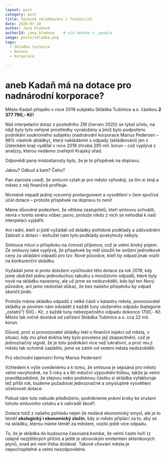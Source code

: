 ```yaml
---
layout: post
category: post
title: Výnosné skládkování v Tušimicích
date: 2020-07-10
author: Jana Hladová
authorId: jana.hladova    # uid nekoho z _people
image: posts/skladka.png
tags:
  - Skládka tušimice
  - Dotace
  - Korporace

---
```


# aneb Kadaň má na dotace pro nadnárodní korporace?

Město Kadaň přispělo v roce 2019 subjektu Skládka Tušimice a.s. částkou **2 377 790,- Kč!**

Náš interpelační dotaz z posledního ZM (červen 2020) se týkal účelu, na nějž byly tyto veřejné prostředky vynaloženy a jimiž bylo podpořeno podnikání soukromého subjektu 
(nadnárodní korporace Marius Pedersen – 98% vlastník skládky), který nakládáním s odpady (skládkování) jen v Ústeckém kraji vydělal v roce 2018 zhruba 295 mil. korun 
– což vyplývá z analýzy, kterou nedávno zveřejnil Krajský úřad. 

Odpovědí pana místostarosty bylo, že je to příspěvek na dopravu. 

Jakou? Odkud a kam? Čeho? 

Pan starosta uvedl, že smluvní vztah je pro město výhodný, za tím si stojí a město z něj finančně profituje. 

Nicméně nepadl jediný rozumný protiargument a vysvětlení v čem spočívá účel dotace – protože příspěvek na dopravu to není! 

Máme důvodné podezření, že většina zastupitelů, kteří smlouvu schválili, nemá v tomto směru vůbec jasno, protože nikdo z nich se nehodlal k naší interpelaci vyjádřit.

Ani radní, kteří si jistě vyžádali od skládky potřebné podklady a zdůvodnění žádosti o dotaci – bohužel nám tyto podklady poskytnuty nebyly.

Smlouva mluví o příspěvku na činnost příjemce, což je velmi široký pojem. Ze smlouvy také vyplývá, že příspěvek by měl sloužit ke snížení jednotkové ceny za ukládání odpadů 
pro tzv. Nové původce, kteří by odpad jinak vozili na konkurenční skládku. 

Vyžádali jsme si proto doložení vyúčtování této dotace za rok 2019, kdy jsme obdrželi jednu jednoduchou tabulku s množstvím odpadů, které byly nově na skládku navezeny, 
ale už jsme se nedozvěděli, kdo byl ten Nový původce, ani jsme nedostali důkaz, že bez našeho příspěvku by odpad skončil jinde. 

Protože máme skládku odpadů z velké části v katastru města, provozovatel skládky je povinen nám odvádět z každé tuny uloženého odpadu (kategorie „ostatní“) 500,- Kč, 
z každé tuny nebezpečného odpadu dokonce 1700,- Kč. Město tak ročně dostává od zařízení Skládka Tušimice a.s. cca 22 mil. korun. 

Důvod, proč si provozovatel skládky řekl o finanční injekci od města, v situaci, kdy mu před dvěma lety bylo povoleno její zkapacitnění, což je jednoznačný signál,
že je toto podnikání více než lukrativní, a proč mu ji město tak ochotně zaplatilo, jsme se zatím od vedení města nedozvěděli. 

Prý obchodní tajemství firmy Marius Pedersen!

Vzhledem k výše uvedenému a k tomu, že smlouva je sepsána pro město velmi nevýhodně, na 3 roky a s 6ti měsíční výpovědní lhůtou, takže je velmi pravděpodobné, 
že stejnou nebo podobnou částku si skládka vyfakturuje též příští rok, budeme požadovat jednoznačné a smysluplné vysvětlení účelovosti dotace. 

Pokud nám toto nebude předloženo, podnikneme právní kroky ke zrušení tohoto smluvního vztahu a k náhradě škod?.

Dotace totiž z našeho pohledu nejen že nedává ekonomický smysl, ale je to téměř **ekologický i ekonomický zločin**, kdy si město připlácí za to, aby se na skládku, 
kterou máme téměř za městem, vozilo ještě více odpadu. 

To, že je skládka do budoucna časovaná bomba, že velmi často hoří (z údajně nezjištěných příčin) a ještě je obrovským emitentem skleníkových plynů, snad ani není třeba dodávat. Takové chování města je nepochopitelné a velmi nezodpovědné.

